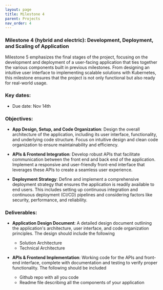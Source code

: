```yaml
---
layout: page
title: Milestone 4
parent: Projects
nav_order: 4
---
```

### Milestone 4 (hybrid and electric): Development, Deployment, and Scaling of Application

Milestone 5 emphasizes the final stages of the project, focusing on the development and deployment of a user-facing application that ties together the various components built in previous milestones. From designing an intuitive user interface to implementing scalable solutions with Kubernetes, this milestone ensures that the project is not only functional but also ready for real-world usage.


### Key dates:

- Due date: Nov 14th

### Objectives:

- **App Design, Setup, and Code Organization**: 
  Design the overall architecture of the application, including its user interface, functionality, and underlying code structure. Focus on intuitive design and clean code organization to ensure maintainability and efficiency.

- **APIs & Frontend Integration**: 
  Develop robust APIs that facilitate communication between the front end and back end of the application. Implement a responsive and user-friendly front-end interface that leverages these APIs to create a seamless user experience.

- **Deployment Strategy**: 
  Define and implement a comprehensive deployment strategy that ensures the application is readily available to end users. This includes setting up continuous integration and continuous deployment (CI/CD) pipelines and considering factors like security, performance, and reliability.

### Deliverables:

- **Application Design Document**: 
  A detailed design document outlining the application's architecture, user interface, and code organization principles. The design should include the following
    - Solution Architecture
    - Technical Architecture

- **APIs & Frontend Implementation**: 
  Working code for the APIs and front-end interface, complete with documentation and testing to verify proper functionality. The following should be included
    - Github repo with all you code
    - Readme file describing all the components of your application